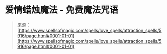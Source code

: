 <!--yml

category: 未分类

date: 2024-06-12 18:40:15

-->

# 爱情蜡烛魔法 - 免费魔法咒语

> 来源：[https://www.spellsofmagic.com/spells/love_spells/attraction_spells/5916/page.html#0001-01-01](https://www.spellsofmagic.com/spells/love_spells/attraction_spells/5916/page.html#0001-01-01)
